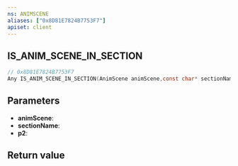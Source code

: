 ```yaml
---
ns: ANIMSCENE
aliases: ["0x8D81E7824B7753F7"]
apiset: client
---
```

## IS_ANIM_SCENE_IN_SECTION

```c
// 0x8D81E7824B7753F7
Any IS_ANIM_SCENE_IN_SECTION(AnimScene animScene,const char* sectionName,BOOL p2);
```


## Parameters
* **animScene**:
* **sectionName**:
* **p2**:

## Return value